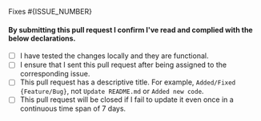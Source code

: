  Fixes #{ISSUE_NUMBER}

#### By submitting this pull request I confirm I've read and complied with the below declarations.

- [ ] I have tested the changes locally and they are functional.
- [ ] I ensure that I sent this pull request after being assigned to the corresponding issue.
- [ ] This pull request has a descriptive title. For example, `Added/Fixed {Feature/Bug}`, not `Update README.md` or `Added new code`.
- [ ] This pull request will be closed if I fail to update it even once in a continuous time span of 7 days.